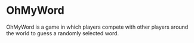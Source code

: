 # OhMyWord

OhMyWord is a game in which players compete with other players around the world
to guess a randomly selected word.
